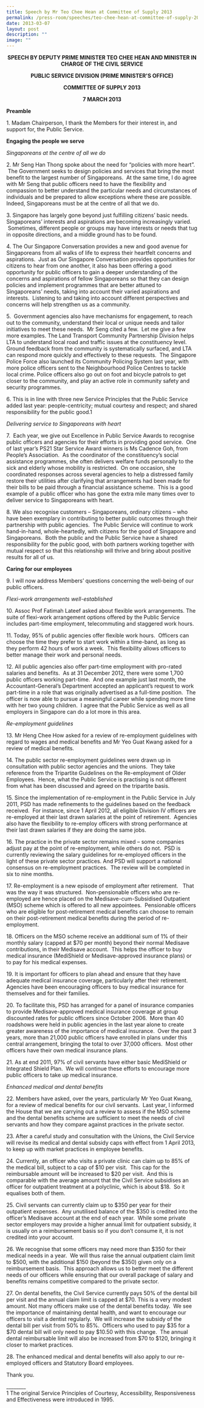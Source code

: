 ```yaml
---
title: Speech by Mr Teo Chee Hean at Committee of Supply 2013
permalink: /press-room/speeches/teo-chee-hean-at-committee-of-supply-2013/
date: 2013-03-07
layout: post
description: ""
image: ""
---
```

<div style="text-align:center"><strong>
	
SPEECH BY DEPUTY PRIME MINISTER TEO CHEE HEAN AND MINISTER IN CHARGE OF THE CIVIL SERVICE
	
PUBLIC SERVICE DIVISION (PRIME MINISTER'S OFFICE)
	
COMMITTEE OF SUPPLY 2013
	
7 MARCH 2013
</strong></div>

**Preamble**

1\. Madam Chairperson, I thank the Members for their interest in, and support for, the Public Service.

**Engaging the people we serve**

_Singaporeans at the centre of all we do_

2\. Mr Seng Han Thong spoke about the need for “policies with more heart”. &nbsp;The Government seeks to design policies and services that bring the most benefit to the largest number of Singaporeans. &nbsp;At the same time, I do agree with Mr Seng that public officers need to have the flexibility and compassion to better understand the particular needs and circumstances of individuals and be prepared to allow exceptions where these are possible. Indeed, Singaporeans must be at the centre of all that we do.&nbsp;

3\. Singapore has largely gone beyond just fulfilling citizens’ basic needs.&nbsp; Singaporeans’ interests and aspirations are becoming increasingly varied. &nbsp;Sometimes, different people or groups may have interests or needs that tug in opposite directions, and a middle ground has to be found.

4\. The Our Singapore Conversation provides a new and good avenue for Singaporeans from all walks of life to express their heartfelt concerns and aspirations. &nbsp;Just as Our Singapore Conversation provides opportunities for citizens to hear from one another, it also has been offering a good opportunity for public officers to gain a deeper understanding of the concerns and aspirations of fellow Singaporeans so that they can design policies and implement programmes that are better attuned to Singaporeans’ needs, taking into account their varied aspirations and interests. &nbsp;Listening to and taking into account different perspectives and concerns will help strengthen us as a community.

5\. &nbsp;Government agencies also have mechanisms for engagement, to reach out to the community, understand their local or unique needs and tailor initiatives to meet these needs.&nbsp; Mr Seng cited a few. &nbsp;Let me give a few more examples. The Land Transport Community Partnership Division helps LTA to understand local road and traffic issues at the constituency level.&nbsp; Ground feedback from the community is systematically surfaced, and LTA can respond more quickly and effectively to these requests. &nbsp;The Singapore Police Force also launched its Community Policing System last year, with more police officers sent to the Neighbourhood Police Centres to tackle local crime. Police officers also go out on foot and bicycle patrols to get closer to the community, and play an active role in community safety and security programmes.&nbsp;

6\. This is in line with three new Service Principles that the Public Service added last year: people-centricity; mutual courtesy and respect; and shared responsibility for the public good.1

_Delivering service to Singaporeans with heart_

7\. &nbsp;Each year, we give out Excellence in Public Service Awards to recognise public officers and agencies for their efforts in providing good service. &nbsp;One of last year’s PS21 Star Service Award winners is Ms Cadence Goh, from People’s Association. &nbsp;As the coordinator of the constituency’s social assistance programmes, she often delivers welfare funds personally to the sick and elderly whose mobility is restricted.&nbsp; On one occasion, she coordinated responses across several agencies to help a distressed family restore their utilities after clarifying that arrangements had been made for their bills to be paid through a financial assistance scheme.&nbsp; This is a good example of a public officer who has gone the extra mile many times over to deliver service to Singaporeans with heart.

8\. We also recognise customers – Singaporeans, ordinary citizens – who have been exemplary in contributing to better public outcomes through their partnership with public agencies. &nbsp;The Public Service will continue to work hand-in-hand, whole-heartedly, with citizens for the good of Singapore and Singaporeans. &nbsp;Both the public and the Public Service have a shared responsibility for the public good, with both partners working together with mutual respect so that this relationship will thrive and bring about positive results for all of us.

**Caring for our employees**

9\. I will now address Members’ questions concerning the well-being of our public officers. &nbsp;

_Flexi-work arrangements well-established_

10\. Assoc Prof Fatimah Lateef asked about flexible work arrangements. The suite of flexi-work arrangement options offered by the Public Service includes part-time employment, telecommuting and staggered work hours.

11\. Today, 95% of public agencies offer flexible work hours.&nbsp; Officers can choose the time they prefer to start work within a time-band, as long as they perform 42 hours of work a week.&nbsp; This flexibility allows officers to better manage their work and personal needs.&nbsp;

12\. All public agencies also offer part-time employment with pro-rated salaries and benefits.&nbsp; As at 31 December 2012, there were some 1,700 public officers working part-time.&nbsp; And one example just last month, the Accountant-General’s Department accepted an applicant’s request to work part-time in a role that was originally advertised as a full-time position.&nbsp; The officer is now able to pursue a meaningful career while spending more time with her two young children. &nbsp;I agree that the Public Service as well as all employers in Singapore can do a lot more in this area.

_Re-employment guidelines_

13\. Mr Heng Chee How asked for a review of re-employment guidelines with regard to wages and medical benefits and Mr Yeo Guat Kwang asked for a review of medical benefits.

14\. The public sector re-employment guidelines were drawn up in consultation with public sector agencies and the unions. &nbsp;They take reference from the Tripartite Guidelines on the Re-employment of Older Employees. &nbsp;Hence, what the Public Service is practising is not different from what has been discussed and agreed on the tripartite basis.

15\. Since the implementation of re-employment in the Public Service in July 2011, PSD has made refinements to the guidelines based on the feedback received. &nbsp;For instance, since 1 April 2012, all eligible Division IV officers are re-employed at their last drawn salaries at the point of retirement.&nbsp; Agencies also have the flexibility to re-employ officers with strong performance at their last drawn salaries if they are doing the same jobs.

16\. The practice in the private sector remains mixed – some companies adjust pay at the point of re-employment, while others do not.&nbsp; PSD is currently reviewing the salary guidelines for re-employed officers in the light of these private sector practices. And PSD will support a national consensus on re-employment practices.&nbsp;&nbsp;The review will be completed in six to nine months.

17\. Re-employment is a new episode of employment after retirement.&nbsp; &nbsp;That was the way it was structured. &nbsp;Non-pensionable officers who are re-employed are hence placed on the Medisave-cum-Subsidised Outpatient (MSO) scheme which is offered to all new appointees. &nbsp;Pensionable officers who are eligible for post-retirement medical benefits can choose to remain on their post-retirement medical benefits during the period of re-employment.

18\. Officers on the MSO scheme receive an additional sum of 1% of their monthly salary (capped at $70 per month) beyond their normal Medisave contributions, in their Medisave account.&nbsp; This helps the officer to buy medical insurance (MediShield or Medisave-approved insurance plans) or to pay for his medical expenses.

19\. It is important for officers to plan ahead and ensure that they have adequate medical insurance coverage, particularly after their retirement.&nbsp; Agencies have been encouraging officers to buy medical insurance for themselves and for their families.

20\. To facilitate this, PSD has arranged for a panel of insurance companies to provide Medisave-approved medical insurance coverage at group discounted rates for public officers since October 2006.&nbsp; More than 40 roadshows were held in public agencies in the last year alone to create greater awareness of the importance of medical insurance.&nbsp; Over the past 3 years, more than 21,000 public officers have enrolled in plans under this central arrangement, bringing the total to over 37,000 officers. &nbsp;Most other officers have their own medical insurance plans.

21\. As at end 2011, 97% of civil servants have either basic MediShield or Integrated Shield Plan.&nbsp; We will continue these efforts to encourage more public officers to take up medical insurance.

_Enhanced medical and dental benefits_

22\. Members have asked, over the years, particularly Mr Yeo Guat Kwang, for a review of medical benefits for our civil servants. &nbsp;Last year, I informed the House that we are carrying out a review to assess if the MSO scheme and the dental benefits scheme are sufficient to meet the needs of civil servants and how they compare against practices in the private sector.

23\. After a careful study and consultation with the Unions, the Civil Service will revise its medical and dental subsidy caps with effect from 1 April 2013, to keep up with market practices in employee benefits.

24\. Currently, an officer who visits a private clinic can claim up to 85% of the medical bill, subject to a cap of $10 per visit.&nbsp; This cap for the reimbursable amount will be increased to $20 per visit.&nbsp; And this is comparable with the average amount that the Civil Service subsidises an officer for outpatient treatment at a polyclinic, which is about $18. &nbsp;So it equalises both of them.

25\. Civil servants can currently claim up to $350 per year for their outpatient expenses. &nbsp;Any unutilised balance of the $350 is credited into the officer’s Medisave account at the end of each year. &nbsp;While some private sector employers may provide a higher annual limit for outpatient subsidy, it is usually on a reimbursement basis so if you don’t consume it, it is not credited into your account.

26\. We recognise that some officers may need more than $350 for their medical needs in a year. &nbsp;We will thus raise the annual outpatient claim limit to $500, with the additional $150 (beyond the $350) given only on a reimbursement basis. &nbsp;This approach allows us to better meet the different needs of our officers while ensuring that our overall package of salary and benefits remains competitive compared to the private sector.

27\. On dental benefits, the Civil Service currently pays 50% of the dental bill per visit and the annual claim limit is capped at $70. This is a very modest amount. Not many officers make use of the dental benefits today. &nbsp;We see the importance of maintaining dental health, and want to encourage our officers to visit a dentist regularly.&nbsp; We will increase the subsidy of the dental bill per visit from 50% to 85%. &nbsp;Officers who used to pay $35 for a $70 dental bill will only need to pay $10.50 with this change. &nbsp;The annual dental reimbursable limit will also be increased from $70 to $120, bringing it closer to market practices.

28\. The enhanced medical and dental benefits will also apply to our re-employed officers and Statutory Board employees.

Thank you.

\_\_\_\_\_\_\_\_  
1&nbsp;The original Service Principles of Courtesy, Accessibility, Responsiveness and Effectiveness were introduced in 1995.